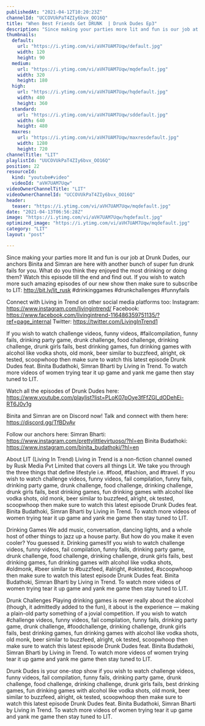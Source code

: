 ```yaml
---
publishedAt: "2021-04-12T10:20:23Z"
channelId: "UCCOVUkPaT4ZIy6bvx_OO16Q"
title: "When Best Friends Get DRUNK  | Drunk Dudes Ep3"
description: "Since making your parties more lit and fun is our job at Drunk Dudes, our anchors Binita and Simran are here with another bunch of super fun drunk fails for you. What do you think they enjoyed the most drinking or doing them? Watch this episode till the end and find out.  If you wish to watch more such amazing episodes of our new show then make sure to subscribe to LIT: http://bit.ly/lit_rusk\n #drinkinggames #drunkchallenges #funnyfails \n\nConnect with Living in Trend on other social media platforms too: \nInstagram: https://www.instagram.com/livingintrend/ \nFacebook: https://www.facebook.com/livingintrend-116486359751135/?ref=page_internal \nTwitter: https://twitter.com/LivingInTrend1\n\n\nIf you wish to watch challenge videos, funny videos, #failcompilation, funny fails, drinking party game, drunk challenge, food challenge, drinking challenge, drunk girls fails, best drinking games, fun drinking games with alcohol like vodka shots, old monk, beer similar to buzzfeed, alright, ok tested, scoopwhoop then make sure to watch this latest episode Drunk Dudes feat. Binita Budathoki, Simran Bharti by Living in Trend. To watch more videos of women trying tear it up game and yank me game then stay tuned to LIT.\n\nWatch all the episodes of Drunk Dudes here: https://www.youtube.com/playlist?list=PLoK07pOye3fFfZGI_dODehEi-RT6J0v1g\n\nBinita and Simran are on Discord now! Talk and connect with them here: https://discord.gg/TfBDvAv\n\nFollow our anchors here:\nSimran Bharti: https://www.instagram.com/prettylittlevirtuoso/?hl=en\nBinita Budathoki: https://www.instagram.com/binita_budathoki/?hl=en\n\n\nAbout LIT (Living In Trend)\nLiving in Trend is a non-fiction channel owned by Rusk Media Pvt Limited that covers all things Lit.  We take you through the three things that define lifestyle i.e. #food, #fashion, and #travel. If you wish to watch challenge videos, funny videos, fail compilation, funny fails, drinking party game, drunk challenge, food challenge, drinking challenge, drunk girls fails, best drinking games, fun drinking games with alcohol like vodka shots, old monk, beer similar to buzzfeed, alright, ok tested, scoopwhoop then make sure to watch this latest episode Drunk Dudes feat. Binita Budathoki, Simran Bharti by Living in Trend. To watch more videos of women trying tear it up game and yank me game then stay tuned to LIT.\n\nDrinking Games\nWe add music, conversation, dancing lights, and a whole host of other things to jazz up a house party. But how do you make it even cooler? You guessed it. Drinking games!If you wish to watch challenge videos, funny videos, fail compilation, funny fails, drinking party game, drunk challenge, food challenge, drinking challenge, drunk girls fails, best drinking games, fun drinking games with alcohol like vodka shots, #oldmonk, #beer similar to #buzzfeed, #alright, #oktested, #scoopwhoop then make sure to watch this latest episode Drunk Dudes feat. Binita Budathoki, Simran Bharti by Living in Trend. To watch more videos of women trying tear it up game and yank me game then stay tuned to LIT.\n\nDrunk Challenges\nPlaying drinking games is never really about the alcohol (though, it admittedly added to the fun), it about is the experience — making a plain-old party something of a jovial competition. If you wish to watch #challenge videos, funny videos, fail compilation, funny fails, drinking party game, drunk challenge, #foodchallenge, drinking challenge, drunk girls fails, best drinking games, fun drinking games with alcohol like vodka shots, old monk, beer similar to buzzfeed, alright, ok tested, scoopwhoop then make sure to watch this latest episode Drunk Dudes feat. Binita Budathoki, Simran Bharti by Living in Trend. To watch more videos of women trying tear it up game and yank me game then stay tuned to LIT.\n\nDrunk Dudes is your one-stop show if you wish to watch challenge videos, funny videos, fail compilation, funny fails, drinking party game, drunk challenge, food challenge, drinking challenge, drunk girls fails, best drinking games, fun drinking games with alcohol like vodka shots, old monk, beer similar to buzzfeed, alright, ok tested, scoopwhoop then make sure to watch this latest episode Drunk Dudes feat. Binita Budathoki, Simran Bharti by Living in Trend. To watch more videos of women trying tear it up game and yank me game then stay tuned to LIT."
thumbnails:
  default:
    url: "https://i.ytimg.com/vi/aVH7UAM7Uqw/default.jpg"
    width: 120
    height: 90
  medium:
    url: "https://i.ytimg.com/vi/aVH7UAM7Uqw/mqdefault.jpg"
    width: 320
    height: 180
  high:
    url: "https://i.ytimg.com/vi/aVH7UAM7Uqw/hqdefault.jpg"
    width: 480
    height: 360
  standard:
    url: "https://i.ytimg.com/vi/aVH7UAM7Uqw/sddefault.jpg"
    width: 640
    height: 480
  maxres:
    url: "https://i.ytimg.com/vi/aVH7UAM7Uqw/maxresdefault.jpg"
    width: 1280
    height: 720
channelTitle: "LIT"
playlistId: "UUCOVUkPaT4ZIy6bvx_OO16Q"
position: 22
resourceId:
  kind: "youtube#video"
  videoId: "aVH7UAM7Uqw"
videoOwnerChannelTitle: "LIT"
videoOwnerChannelId: "UCCOVUkPaT4ZIy6bvx_OO16Q"
header:
  teaser: "https://i.ytimg.com/vi/aVH7UAM7Uqw/mqdefault.jpg"
date: "2021-04-13T06:56:28Z"
image: "https://i.ytimg.com/vi/aVH7UAM7Uqw/hqdefault.jpg"
optimized_image: "https://i.ytimg.com/vi/aVH7UAM7Uqw/mqdefault.jpg"
category: "LIT"
layout: "post"

---
```

Since making your parties more lit and fun is our job at Drunk Dudes, our anchors Binita and Simran are here with another bunch of super fun drunk fails for you. What do you think they enjoyed the most drinking or doing them? Watch this episode till the end and find out.  If you wish to watch more such amazing episodes of our new show then make sure to subscribe to LIT: http://bit.ly/lit_rusk
 #drinkinggames #drunkchallenges #funnyfails 

Connect with Living in Trend on other social media platforms too: 
Instagram: https://www.instagram.com/livingintrend/ 
Facebook: https://www.facebook.com/livingintrend-116486359751135/?ref=page_internal 
Twitter: https://twitter.com/LivingInTrend1


If you wish to watch challenge videos, funny videos, #failcompilation, funny fails, drinking party game, drunk challenge, food challenge, drinking challenge, drunk girls fails, best drinking games, fun drinking games with alcohol like vodka shots, old monk, beer similar to buzzfeed, alright, ok tested, scoopwhoop then make sure to watch this latest episode Drunk Dudes feat. Binita Budathoki, Simran Bharti by Living in Trend. To watch more videos of women trying tear it up game and yank me game then stay tuned to LIT.

Watch all the episodes of Drunk Dudes here: https://www.youtube.com/playlist?list=PLoK07pOye3fFfZGI_dODehEi-RT6J0v1g

Binita and Simran are on Discord now! Talk and connect with them here: https://discord.gg/TfBDvAv

Follow our anchors here:
Simran Bharti: https://www.instagram.com/prettylittlevirtuoso/?hl=en
Binita Budathoki: https://www.instagram.com/binita_budathoki/?hl=en


About LIT (Living In Trend)
Living in Trend is a non-fiction channel owned by Rusk Media Pvt Limited that covers all things Lit.  We take you through the three things that define lifestyle i.e. #food, #fashion, and #travel. If you wish to watch challenge videos, funny videos, fail compilation, funny fails, drinking party game, drunk challenge, food challenge, drinking challenge, drunk girls fails, best drinking games, fun drinking games with alcohol like vodka shots, old monk, beer similar to buzzfeed, alright, ok tested, scoopwhoop then make sure to watch this latest episode Drunk Dudes feat. Binita Budathoki, Simran Bharti by Living in Trend. To watch more videos of women trying tear it up game and yank me game then stay tuned to LIT.

Drinking Games
We add music, conversation, dancing lights, and a whole host of other things to jazz up a house party. But how do you make it even cooler? You guessed it. Drinking games!If you wish to watch challenge videos, funny videos, fail compilation, funny fails, drinking party game, drunk challenge, food challenge, drinking challenge, drunk girls fails, best drinking games, fun drinking games with alcohol like vodka shots, #oldmonk, #beer similar to #buzzfeed, #alright, #oktested, #scoopwhoop then make sure to watch this latest episode Drunk Dudes feat. Binita Budathoki, Simran Bharti by Living in Trend. To watch more videos of women trying tear it up game and yank me game then stay tuned to LIT.

Drunk Challenges
Playing drinking games is never really about the alcohol (though, it admittedly added to the fun), it about is the experience — making a plain-old party something of a jovial competition. If you wish to watch #challenge videos, funny videos, fail compilation, funny fails, drinking party game, drunk challenge, #foodchallenge, drinking challenge, drunk girls fails, best drinking games, fun drinking games with alcohol like vodka shots, old monk, beer similar to buzzfeed, alright, ok tested, scoopwhoop then make sure to watch this latest episode Drunk Dudes feat. Binita Budathoki, Simran Bharti by Living in Trend. To watch more videos of women trying tear it up game and yank me game then stay tuned to LIT.

Drunk Dudes is your one-stop show if you wish to watch challenge videos, funny videos, fail compilation, funny fails, drinking party game, drunk challenge, food challenge, drinking challenge, drunk girls fails, best drinking games, fun drinking games with alcohol like vodka shots, old monk, beer similar to buzzfeed, alright, ok tested, scoopwhoop then make sure to watch this latest episode Drunk Dudes feat. Binita Budathoki, Simran Bharti by Living in Trend. To watch more videos of women trying tear it up game and yank me game then stay tuned to LIT.